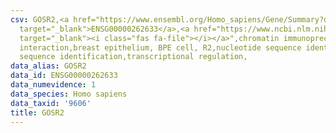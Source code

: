 ```yaml
---
csv: GOSR2,<a href="https://www.ensembl.org/Homo_sapiens/Gene/Summary?db=core;g=ENSG00000262633"
  target="_blank">ENSG00000262633</a>,<a href="https://www.ncbi.nlm.nih.gov/pubmed/22863008"
  target="_blank"><i class="fas fa-file"></i></a>",chromatin immunoprecipitation assay,direct
  interaction,breast epithelium, BPE cell, R2,nucleotide sequence identification,nucleotide
  sequence identification,transcriptional regulation,
data_alias: GOSR2
data_id: ENSG00000262633
data_numevidence: 1
data_species: Homo sapiens
data_taxid: '9606'
title: GOSR2
---
```

